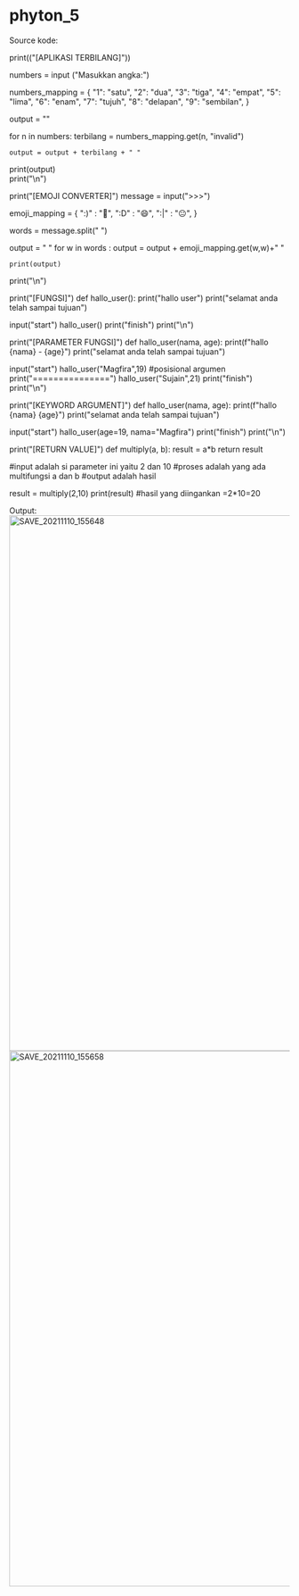 # phyton_5
Source kode:

print(("[APLIKASI TERBILANG]"))

numbers = input ("Masukkan angka:")

numbers_mapping = {
    "1": "satu",
    "2": "dua",
    "3": "tiga",
    "4": "empat",
    "5": "lima",
    "6": "enam",
    "7": "tujuh",
    "8": "delapan",
    "9": "sembilan",
}

output = ""

for n in numbers:
    terbilang = numbers_mapping.get(n, "invalid")

    output = output + terbilang + " "

print(output)   
print("\n") 

print("[EMOJI CONVERTER]")
message = input(">>>")

emoji_mapping = {
    ":)" : "🙂",
    ":D" : "😄",
    ":|" : "😐",
}

words = message.split(" ")

output = " "
for w in words :
    output = output + emoji_mapping.get(w,w)+" "

    print(output)
print("\n")

print("[FUNGSI]")
def hallo_user():
    print("hallo user")
    print("selamat anda telah sampai tujuan")


input("start")
hallo_user()
print("finish")
print("\n")

print("[PARAMETER FUNGSI]")
def hallo_user(nama, age):
    print(f"hallo {nama} - {age}")
    print("selamat anda telah sampai tujuan")


input("start")
hallo_user("Magfira",19)       #posisional argumen
print("===============")
hallo_user("Sujain",21)
print("finish")
print("\n")

print("[KEYWORD ARGUMENT]")
def hallo_user(nama, age):
    print(f"hallo {nama} {age}")
    print("selamat anda telah sampai tujuan")


input("start")
hallo_user(age=19, nama="Magfira")
print("finish")
print("\n")

print("[RETURN VALUE]")
def multiply(a, b):
    result = a*b
    return result

#input adalah si parameter ini yaitu 2 dan 10
#proses adalah yang ada multifungsi a dan b
#output adalah hasil

result = multiply(2,10)
print(result) #hasil yang diingankan =2*10=20

Output:
<img width="960" alt="SAVE_20211110_155648" src="https://user-images.githubusercontent.com/93026923/141072914-1658bf3d-6ef1-42e0-b603-af37dd9d348b.png">
<img width="960" alt="SAVE_20211110_155658" src="https://user-images.githubusercontent.com/93026923/141072929-7a2a3432-1e2b-4596-9085-f36ec72319ad.png">
